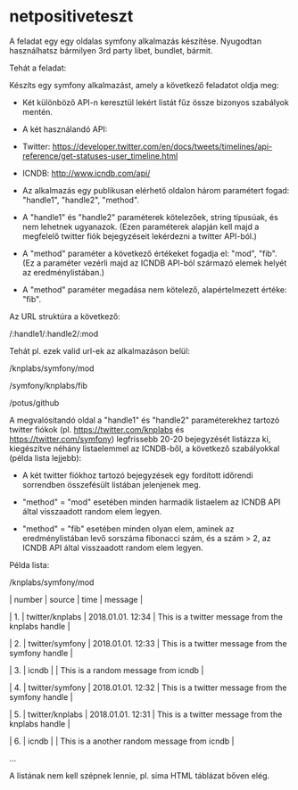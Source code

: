 # netpositiveteszt
A feladat egy egy oldalas symfony alkalmazás készítése. Nyugodtan használhatsz bármilyen 3rd party libet, bundlet, bármit.

Tehát a feladat:

Készíts egy symfony alkalmazást, amely a következő feladatot oldja meg:

- Két különböző API-n keresztül lekért listát fűz össze bizonyos szabályok mentén.

- A két használandó API:

- Twitter: https://developer.twitter.com/en/docs/tweets/timelines/api-reference/get-statuses-user_timeline.html

- ICNDB: http://www.icndb.com/api/

- Az alkalmazás egy publikusan elérhető oldalon három paramétert fogad: "handle1", "handle2", "method".

- A "handle1" és "handle2" paraméterek kötelezőek, string típusúak, és nem lehetnek ugyanazok. (Ezen paraméterek alapján kell majd a megfelelő twitter fiók bejegyzéseit lekérdezni a twitter API-ból.)

- A "method" paraméter a következő értékeket fogadja el: "mod", "fib". (Ez a paraméter vezérli majd az ICNDB API-ból származó elemek helyét az eredménylistában.)

- A "method" paraméter megadása nem kötelező, alapértelmezett értéke: "fib".


Az URL struktúra a következő:

/:handle1/:handle2/:mod


Tehát pl. ezek valid url-ek az alkalmazáson belül:

/knplabs/symfony/mod

/symfony/knplabs/fib

/potus/github


A megvalósítandó oldal a "handle1" és "handle2" paraméterekhez tartozó twitter fiókok (pl. https://twitter.com/knplabs és https://twitter.com/symfony) legfrissebb 20-20 bejegyzését listázza ki, kiegészítve néhány listaelemmel az ICNDB-ből, a következő szabályokkal (példa lista lejjebb):


- A két twitter fiókhoz tartozó bejegyzések egy fordított időrendi sorrendben összefésült listában jelenjenek meg.

- "method" = "mod" esetében minden harmadik listaelem az ICNDB API által visszaadott random elem legyen.

- "method" = "fib" esetében minden olyan elem, aminek az eredménylistában levő sorszáma fibonacci szám, és a szám > 2, az ICNDB API által visszaadott random elem legyen.


Példa lista:


/knplabs/symfony/mod


| number | source | time | message |

| 1. | twitter/knplabs | 2018.01.01. 12:34 | This is a twitter message from the knplabs handle |

| 2. | twitter/symfony | 2018.01.01. 12:33 | This is a twitter message from the symfony handle |

| 3. | icndb | | This is a random message from icndb |

| 4. | twitter/symfony | 2018.01.01. 12:32 | This is a twitter message from the symfony handle |

| 5. | twitter/knplabs | 2018.01.01. 12:31 | This is a twitter message from the knplabs handle |

| 6. | icndb | | This is a another random message from icndb |

...


A listának nem kell szépnek lennie, pl. sima HTML táblázat bőven elég.
